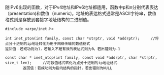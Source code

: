 随IPv6出现的函数，对于IPv4地址和IPv6地址都适用，函数中p和n分别代表表达（presentation)和数值（numeric)。地址的表达格式通常是ASCII字符串，数值格式则是存放到套接字地址结构的二进制值。

`#include <arpe/inet.h>`
```
int inet_pton(int family, const char *strptr, void *addrptr);     //将点分十进制的ip地址转化为用于网络传输的数值格式
返回值：若成功则为1，若输入不是有效的表达式则为0，若出错则为-1
```
``` 
const char * inet_ntop(int family, const void *addrptr, char *strptr, size_t len);     //将数值格式转化为点分十进制的ip地址格式
        返回值：若成功则为指向结构的指针，若出错则为NULL
```